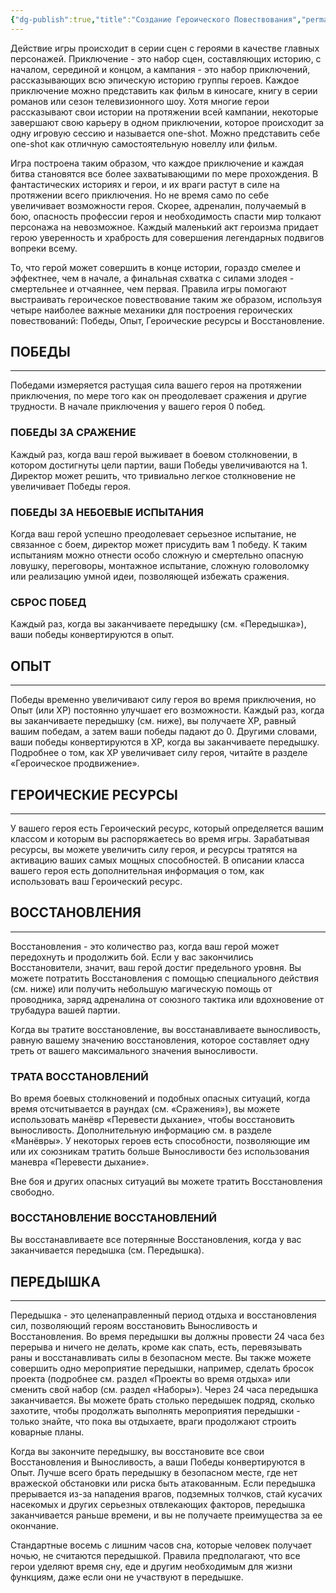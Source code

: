 ```yaml
---
{"dg-publish":true,"title":"Создание Героического Повествования","permalink":"/hero-s-book/1-basics/6-building-a-heroic-narrative/","dgPassFrontmatter":true}
---
```


Действие игры происходит в серии сцен с героями в качестве главных персонажей. Приключение - это набор сцен, составляющих историю, с началом, серединой и концом, а кампания - это набор приключений, рассказывающих всю эпическую историю группы героев. Каждое приключение можно представить как фильм в киносаге, книгу в серии романов или сезон телевизионного шоу. Хотя многие герои рассказывают свои истории на протяжении всей кампании, некоторые завершают свою карьеру в одном приключении, которое происходит за одну игровую сессию и называется one-shot. Можно представить себе one-shot как отличную самостоятельную новеллу или фильм.

Игра построена таким образом, что каждое приключение и каждая битва становятся все более захватывающими по мере прохождения. В фантастических историях и герои, и их враги растут в силе на протяжении всего приключения. Но не время само по себе увеличивает возможности героя. Скорее, адреналин, получаемый в бою, опасность профессии героя и необходимость спасти мир толкают персонажа на невозможное. Каждый маленький акт героизма придает герою уверенность и храбрость для совершения легендарных подвигов вопреки всему.

То, что герой может совершить в конце истории, гораздо смелее и эффектнее, чем в начале, а финальная схватка с силами злодея - смертельнее и отчаяннее, чем первая. Правила игры помогают выстраивать героическое повествование таким же образом, используя четыре наиболее важные механики для построения героических повествований: Победы, Опыт, Героические ресурсы и Восстановление.

## ПОБЕДЫ
---
Победами измеряется растущая сила вашего героя на протяжении приключения, по мере того как он преодолевает сражения и другие трудности. В начале приключения у вашего героя 0 побед.

### ПОБЕДЫ ЗА СРАЖЕНИЕ
Каждый раз, когда ваш герой выживает в боевом столкновении, в котором достигнуты цели партии, ваши Победы увеличиваются на 1. Директор может решить, что тривиально легкое столкновение не увеличивает Победы героя.

### ПОБЕДЫ ЗА НЕБОЕВЫЕ ИСПЫТАНИЯ
Когда ваш герой успешно преодолевает серьезное испытание, не связанное с боем, директор может присудить вам 1 победу. К таким испытаниям можно отнести особо сложную и смертельно опасную ловушку, переговоры, монтажное испытание, сложную головоломку или реализацию умной идеи, позволяющей избежать сражения. 

### СБРОС ПОБЕД
Каждый раз, когда вы заканчиваете передышку (см. «Передышка»), ваши победы конвертируются в опыт.

## ОПЫТ
---
Победы временно увеличивают силу героя во время приключения, но Опыт (или XP) постоянно улучшает его возможности. Каждый раз, когда вы заканчиваете передышку (см. ниже), вы получаете XP, равный вашим победам, а затем ваши победы падают до 0. Другими словами, ваши победы конвертируются в XP, когда вы заканчиваете передышку.
Подробнее о том, как XP увеличивает силу героя, читайте в разделе «Героическое продвижение».

## ГЕРОИЧЕСКИЕ РЕСУРСЫ
---
У вашего героя есть Героический ресурс, который определяется вашим классом и которым вы распоряжаетесь во время игры. Зарабатывая ресурсы, вы можете увеличить силу героя, и ресурсы тратятся на активацию ваших самых мощных способностей. В описании класса вашего героя есть дополнительная информация о том, как использовать ваш Героический ресурс.

## ВОССТАНОВЛЕНИЯ
---
Восстановления - это количество раз, когда ваш герой может передохнуть и продолжить бой. Если у вас закончились Восстановители, значит, ваш герой достиг предельного уровня. Вы можете потратить Восстановления с помощью специального действия (см. ниже) или получить небольшую магическую помощь от проводника, заряд адреналина от союзного тактика или вдохновение от трубадура вашей партии.

Когда вы тратите восстановление, вы восстанавливаете выносливость, равную вашему значению восстановления, которое составляет одну треть от вашего максимального значения выносливости.

### ТРАТА ВОССТАНОВЛЕНИЙ
Во время боевых столкновений и подобных опасных ситуаций, когда время отсчитывается в раундах (см. «Сражения»), вы можете использовать манёвр «Перевести дыхание», чтобы восстановить выносливость. Дополнительную информацию см. в разделе «Манёвры». У некоторых героев есть способности, позволяющие им или их союзникам тратить больше Выносливости без использования маневра «Перевести дыхание».

Вне боя и других опасных ситуаций вы можете тратить Восстановления свободно.

### ВОССТАНОВЛЕНИЕ ВОССТАНОВЛЕНИЙ
Вы восстанавливаете все потерянные Восстановления, когда у вас заканчивается передышка (см. Передышка).

## ПЕРЕДЫШКА
---
Передышка - это целенаправленный период отдыха и восстановления сил, позволяющий героям восстановить Выносливость и Восстановления. Во время передышки вы должны провести 24 часа без перерыва и ничего не делать, кроме как спать, есть, перевязывать раны и восстанавливать силы в безопасном месте. Вы также можете совершить одно мероприятие передышки, например, сделать бросок проекта (подробнее см. раздел «Проекты во время отдыха» или сменить свой набор (см. раздел «Наборы»). Через 24 часа передышка заканчивается. Вы можете брать столько передышек подряд, сколько захотите, чтобы продолжать выполнять мероприятия передышки - только знайте, что пока вы отдыхаете, враги продолжают строить коварные планы.

Когда вы закончите передышку, вы восстановите все свои Восстановления и Выносливость, а ваши Победы конвертируются в Опыт. Лучше всего брать передышку в безопасном месте, где нет вражеской обстановки или риска быть атакованным. Если передышка прерывается из-за нападения врагов, подземных толчков, стай кусачих насекомых и других серьезных отвлекающих факторов, передышка заканчивается раньше времени, и вы не получаете преимущества за ее окончание.

Стандартные восемь с лишним часов сна, которые человек получает ночью, не считаются передышкой. Правила предполагают, что все герои уделяют время сну, еде и другим необходимым для жизни функциям, даже если они не участвуют в передышке.